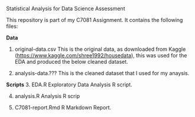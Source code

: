 Statistical Analysis for Data Science Assessment

This repository is part of my C7081 Assignment. It contains the following files:

**Data**
1. original-data.csv
This is the original data, as downloaded from Kaggle (https://www.kaggle.com/shree1992/housedata), this was used for the EDA and produced the below cleaned dataset.

2. analysis-data.???
This is the cleaned dataset that I used for my anaysis.

**Scripts**
3. EDA.R
Exploratory Data Analysis R script.

4. analysis.R
Analysis R scrip

5. C7081-report.Rmd
R Markdown Report.

